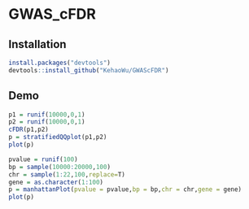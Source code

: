# GWAS_cFDR

## Installation
  
```R  
install.packages("devtools")
devtools::install_github("KehaoWu/GWAScFDR")
```
  
## Demo

```R
p1 = runif(10000,0,1)
p2 = runif(10000,0,1)
cFDR(p1,p2)
p = stratifiedQQplot(p1,p2)
plot(p)
```

```R
pvalue = runif(100)
bp = sample(10000:20000,100)
chr = sample(1:22,100,replace=T)
gene = as.character(1:100)
p = manhattanPlot(pvalue = pvalue,bp = bp,chr = chr,gene = gene)
plot(p)
```


